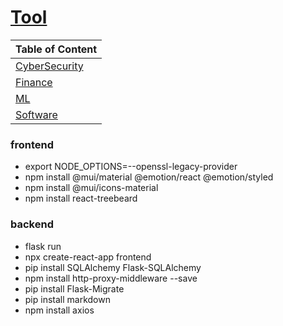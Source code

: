 # [Tool](http://localhost:3000/tools) 

| Table of Content |
| ---------------- |
| [CyberSecurity](Blog/CyberSecurity.md) |
| [Finance](Blog/Finance.md) |
| [ML](Blog/ML.md) |
| [Software](Blog/Software.md) |


### frontend
- export NODE_OPTIONS=--openssl-legacy-provider
- npm install @mui/material @emotion/react @emotion/styled
- npm install @mui/icons-material
- npm install react-treebeard

### backend
- flask run
- npx create-react-app frontend
- pip install SQLAlchemy Flask-SQLAlchemy
- npm install http-proxy-middleware --save
- pip install Flask-Migrate
- pip install markdown
- npm install axios 






